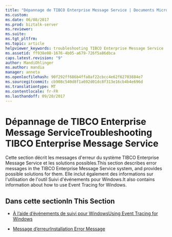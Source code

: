```yaml
---
title: "Dépannage de TIBCO Enterprise Message Service | Documents Microsoft"
ms.custom: 
ms.date: 06/08/2017
ms.prod: biztalk-server
ms.reviewer: 
ms.suite: 
ms.tgt_pltfrm: 
ms.topic: article
helpviewer_keywords: troubleshooting TIBCO Enterprise Message Service
ms.assetid: ff938e08-1676-4b05-a679-726f5a86dbca
caps.latest.revision: "9"
author: MandiOhlinger
ms.author: mandia
manager: anneta
ms.openlocfilehash: 90f292ff686b4ffa8af22cbcc4e62f62703884e7
ms.sourcegitcommit: cb908c540d8f1a692d01dc8f313e16cb4b4e696d
ms.translationtype: MT
ms.contentlocale: fr-FR
ms.lasthandoff: 09/20/2017
---
```

# <a name="troubleshooting-tibco-enterprise-message-service"></a><span data-ttu-id="a721a-102">Dépannage de TIBCO Enterprise Message Service</span><span class="sxs-lookup"><span data-stu-id="a721a-102">Troubleshooting TIBCO Enterprise Message Service</span></span>
<span data-ttu-id="a721a-103">Cette section décrit les messages d'erreur du système TIBCO Enterprise Message Service et les solutions possibles.</span><span class="sxs-lookup"><span data-stu-id="a721a-103">This section describes error messages in the TIBCO Enterprise Message Service system, and provides possible solutions for them.</span></span> <span data-ttu-id="a721a-104">Elle inclut également des informations sur l'utilisation de l'outil Suivi d'événements pour Windows.</span><span class="sxs-lookup"><span data-stu-id="a721a-104">It also contains information about how to use Event Tracing for Windows.</span></span>  
  
## <a name="in-this-section"></a><span data-ttu-id="a721a-105">Dans cette section</span><span class="sxs-lookup"><span data-stu-id="a721a-105">In This Section</span></span>  
  
-   [<span data-ttu-id="a721a-106">À l’aide d’événements de suivi pour Windows</span><span class="sxs-lookup"><span data-stu-id="a721a-106">Using Event Tracing for Windows</span></span>](../core/using-event-tracing-for-windows3.md)  
  
-   [<span data-ttu-id="a721a-107">Message d’erreur</span><span class="sxs-lookup"><span data-stu-id="a721a-107">Installation Error Message</span></span>](../core/installation-error-message.md)